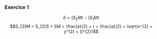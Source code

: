 ### Exercice 1
$$\delta = (S_{2}M)-  (S_{1}M)$$
$$S_{2}M = S_{2}S + SM = \frac{a}{2} + r = \frac{a}{2} + \sqrt{x^{2} + y^{2} + ()^{2}}$$
